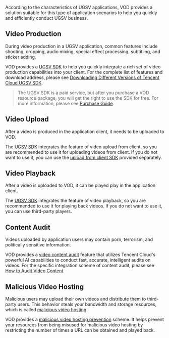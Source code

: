 According to the characteristics of UGSV applications, VOD provides a solution suitable for this type of application scenarios to help you quickly and efficiently conduct UGSV business.

## Video Production

During video production in a UGSV application, common features include shooting, cropping, audio mixing, special effect processing, subtitling, and sticker adding.

VOD provides a [UGSV SDK](https://cloud.tencent.com/document/product/584/9366) to help you quickly integrate a rich set of video production capabilities into your client. For the complete list of features and download address, please see [Downloading Different Versions of Tencent Cloud UGSV SDK](https://cloud.tencent.com/document/product/584/9366#.E8.85.BE.E8.AE.AF.E4.BA.91.E7.9F.AD.E8.A7.86.E9.A2.91sdk.E5.90.84.E7.89.88.E6.9C.AC.E4.B8.8B.E8.BD.BD).
> The UGSV SDK is a paid service, but after you purchase a VOD resource package, you will get the right to use the SDK for free. For more information, please see [Purchase Guide](https://cloud.tencent.com/document/product/584/9368#.E8.B4.AD.E4.B9.B0.E8.AF.B4.E6.98.8E).

## Video Upload

After a video is produced in the application client, it needs to be uploaded to VOD.

The [UGSV SDK](https://cloud.tencent.com/document/product/584/9366) integrates the feature of video upload from client, so you are recommended to use it for uploading videos from client. If you do not want to use it, you can use the [upload from client SDK](https://intl.cloud.tencent.com/document/product/266/33921) provided separately.

## Video Playback

After a video is uploaded to VOD, it can be played play in the application client.

The [UGSV SDK](https://cloud.tencent.com/document/product/584/9366) integrates the feature of video playback, so you are recommended to use it for playing back videos. If you do not want to use it, you can use third-party players.

## Content Audit

Videos uploaded by application users may contain porn, terrorism, and politically sensitive information.

VOD provides a [video content audit](https://intl.cloud.tencent.com/document/product/266/33944) feature that utilizes Tencent Cloud's powerful AI capabilities to conduct fast, accurate, intelligent audits on videos. For the specific integration scheme of content audit, please see [How to Audit Video Content](https://intl.cloud.tencent.com/document/product/266/33905).

## Malicious Video Hosting

Malicious users may upload their own videos and distribute them to third-party users. This behavior steals your bandwidth and storage resources, which is called [malicious video hosting](https://intl.cloud.tencent.com/document/product/266/33906#causes-of-malicious-video-hosting).

VOD provides a [malicious video hosting prevention](https://intl.cloud.tencent.com/document/product/266/33906#malicious-video-hosting-prevention) scheme. It helps prevent your resources from being misused for malicious video hosting by restricting the number of times a URL can be obtained and played back.
